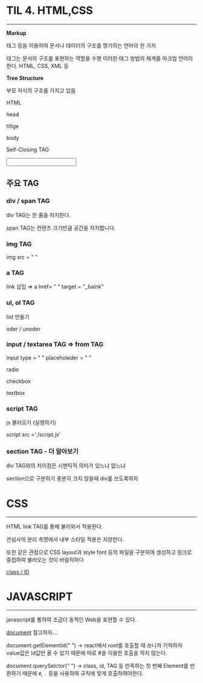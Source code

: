 # TIL 4. HTML,CSS

---

**Markup** 

태그 등을 이용하여 문서나 데이터의 구조를 명기하는 언어의 한 가지

태그는 문서의 구조를 표현하는 역할을 수행 이러한 태그 방법의 체계를 마크업 언어라 한다. HTML, CSS, XML 등

**Tree Structure**

부모 자식의 구조를 가지고 있음

HTML

head

titlge

body

Self-Closing TAG

<input />

## 주요 TAG

### div / span TAG

div TAG는 한 줄을 차지한다.

span TAG는 컨텐츠 크기만큼 공간을 차지합니다.

### img TAG

img src = " "

### a TAG

link 삽입 ⇒ a href= " " target = "_balnk"

### ul, ol TAG

list 만들기

oder / unoder

### input / textarea TAG ⇒ from TAG

input type = " " placeholeder = " "

radio

checkbox

textbox

### script TAG

js 불러오기 (실행하기)

script src ='./script.js'

### section TAG - 더 알아보기

div TAG와의 차이점은 시멘틱적 의미가 있느냐 없느냐

section으로 구분하기 충분히 크지 않을때 div를 쓰도록하자

# CSS

---

HTML link TAG를 통해 불러와서 적용한다.

관심사의 분리 측명에서 내부 스타일 적용은 지양한다.

또한 같은 관점으로 CSS layout과 style font 등의 파일을 구분하여 생성하고 링크로 중첩하여 불러오는 것이 바람직하다

[class / ID](https://www.notion.so/093d8c56ce5b411784dc340be949a473)

# JAVASCRIPT

---

javascript를 통하여 조금더 동적인 Web을 표현할 수 있다.

[document](https://developer.mozilla.org/ko/docs/Web/API/Document) 참고하자....

document.getElementId(" ") → react에서 root를 호출할 때 쓰니까 기억하자 value값은 Id값만 올 수 있기 때문에 따로 #을 이용한 호출을 하지 않는다.

document.querySelctor(" ") → class, id, TAG 등 만족하는 첫 번째 Element를 반환하기 때문에 `#`, `.` 등을 사용하여 규칙에 맞게 호출하여야한다.